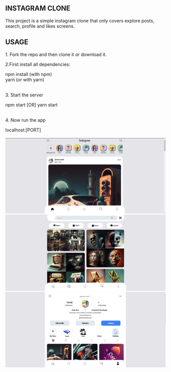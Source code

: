 <h2>INSTAGRAM CLONE</h2>
<p>
This project is a simple instagram clone that only covers explore posts, search, profile and likes screens.
</p>

<h2>USAGE</h2>
<p>1. Fork the repo and then clone it or download it.</p>
<p>2.First install all dependencies:</p>
<div>
  <storng>npm install</storng> (with npm) </br>
  <storng>yarn</storng> (or with yarn)
</div> </br>
<p>
3. Start the server
</p>
<div>
npm start [OR] yarn start
</div> </br>
<p>
4. Now run the app
</p>
<div>
localhost:[PORT]
</div> </br>


<img src="./public/github/img1.jpg"/>
</br>
<img src="./public/github/img2.jpg"/>
</br>
<img src="./public/github/img3.jpg"/>









